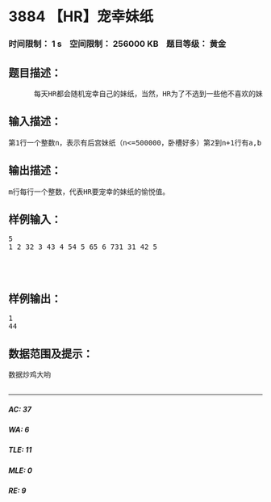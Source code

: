 # 3884 【HR】宠幸妹纸   
### 时间限制： 1 s&nbsp;&nbsp;&nbsp;&nbsp;空间限制： 256000 KB&nbsp;&nbsp;&nbsp;&nbsp;题目等级： 黄金  
## 题目描述：  

<pre>
      每天HR都会随机宠幸自己的妹纸，当然，HR为了不选到一些他不喜欢的妹纸，他决定把随机和选择结合在一起。      HR会评出妹子的萌值，颜值，粘人值，以此来评出愉悦值，HR那超越常人的思想认为愉悦值=萌值的颜值次方mod(或者%)粘人值。然后随机选择一段区间，在这段区间里找出愉悦值最高的妹纸来宠幸。      他找到了你这个单身狗，并说只要你帮他找出来，他就给你介绍一个妹纸。
</pre>
  
  
## 输入描述：  

<pre>
第1行一个整数n，表示有后宫妹纸（n<=500000，卧槽好多）第2到n+1行有a,b,c（b<=100000）三个整数，代表妹纸的萌值，颜值和粘人值。第n+2行有一个整数m（m<=1000000）第n+3到n+m+3行每行两个整数l,r代表两个区间。
</pre>
  
  
## 输出描述：  

<pre>
m行每行一个整数，代表HR要宠幸的妹纸的愉悦值。
</pre>
  
  
## 样例输入：  

<pre>
5  
1 2 32 3 43 4 54 5 65 6 731 31 42 5  
  
  

</pre>
  
  
## 样例输出：  

<pre>
1  
44
</pre>
  
  
## 数据范围及提示：  

<pre>
数据炒鸡大哟  

</pre>
  
  
***  

##### AC: 37  
##### WA: 6  
##### TLE: 11  
##### MLE: 0  
##### RE: 9  
